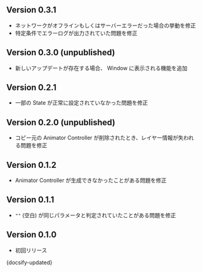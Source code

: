 ## Version 0.3.1

- ネットワークがオフラインもしくはサーバーエラーだった場合の挙動を修正
- 特定条件でエラーログが出力されていた問題を修正

## Version 0.3.0 (unpublished)

- 新しいアップデートが存在する場合、 Window に表示される機能を追加

## Version 0.2.1

- 一部の State が正常に設定されていなかった問題を修正

## Version 0.2.0 (unpublished)

- コピー元の Animator Controller が削除されたとき、レイヤー情報が失われる問題を修正

## Version 0.1.2

- Animator Controller が生成できなかったことがある問題を修正

## Version 0.1.1

- `""` (空白) が同じパラメータと判定されていたことがある問題を修正

## Version 0.1.0

- 初回リリース

{docsify-updated}
